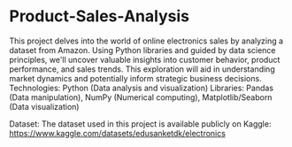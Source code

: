 # Product-Sales-Analysis
This project delves into the world of online electronics sales by analyzing a dataset from Amazon. Using Python libraries and guided by data science principles, we'll uncover valuable insights into customer behavior, product performance, and sales trends. This exploration will aid in understanding market dynamics and potentially inform strategic business decisions.
Technologies:
Python (Data analysis and visualization) Libraries: Pandas (Data manipulation), NumPy (Numerical computing), Matplotlib/Seaborn (Data visualization)

Dataset:
The dataset used in this project is available publicly on Kaggle:
https://www.kaggle.com/datasets/edusanketdk/electronics
